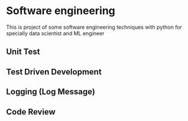 # Software engineering
This is project of some software engineering techniques
with python for specially data scientist and ML engineer
## Unit Test
## Test Driven Development
## Logging (Log Message)
## Code Review